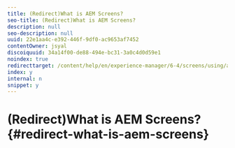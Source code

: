 ```yaml
---
title: (Redirect)What is AEM Screens?
seo-title: (Redirect)What is AEM Screens?
description: null
seo-description: null
uuid: 22e1aa4c-e392-446f-9df0-ac9653af7452
contentOwner: jsyal
discoiquuid: 34a14f00-de88-494e-bc31-3a0c4d0d59e1
noindex: true
redirecttarget: /content/help/en/experience-manager/6-4/screens/using/aem-screens-introduction
index: y
internal: n
snippet: y
---
```


# (Redirect)What is AEM Screens?{#redirect-what-is-aem-screens}

